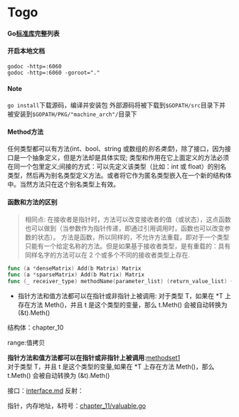 # Togo

#### Go[标准库](https://gowalker.org/search?q=gorepos)完整列表

#### 开启本地文档
`godoc -http=:6060`  
`godoc -http=:6060 -goroot="."`

#### Note
`go install`下载源码，编译并安装包
外部源码将被下载到`$GOPATH/src`目录下并被安装到`$GOPATH/PKG/"machine_arch"/`目录下


#### Method方法
任何类型都可以有方法(int、bool、string 或数组的*别名类型*)，除了接口，因为接口是一个抽象定义，但是方法却是具体实现;
类型和作用在它上面定义的方法必须在同一个包里定义;间接的方式：可以先定义该类型（比如：int 或 float）的别名类型，然后再为别名类型定义方法。或者将它作为匿名类型嵌入在一个新的结构体中。当然方法只在这个别名类型上有效。

#### 函数和方法的区别
>相同点: 在接收者是指针时，方法可以改变接收者的值（或状态），这点函数也可以做到（当参数作为指针传递，即通过引用调用时，函数也可以改变参数的状态）。
>方法是函数，所以同样的，不允许方法重载，即对于一个类型只能有一个给定名称的方法。但是如果基于接收者类型，是有重载的：具有同样名字的方法可以在 2 个或多个不同的接收者类型上存在.


```go
func (a *denseMatrix) Add(b Matrix) Matrix
func (a *sparseMatrix) Add(b Matrix) Matrix
func (_ receiver_type) methodName(parameter_list) (return_value_list) { ... }
```

- 指针方法和值方法都可以在指针或非指针上被调用:
    对于类型 T，如果在 *T 上存在方法 Meth()，并且 t 是这个类型的变量，那么 t.Meth() 会被自动转换为 (&t).Meth()
   

结构体：chapter_10

range:值拷贝

**指针方法和值方法都可以在指针或非指针上被调用**:[methodset1]()  
对于类型 T，并且 t 是这个类型的变量,如果在 *T 上存在方法 Meth()，那么 t.Meth() 会被自动转换为 (&t).Meth()


接口：[interface.md]()
反射：

指针，内存地址，&符号：[chapter_11/valuable.go]()